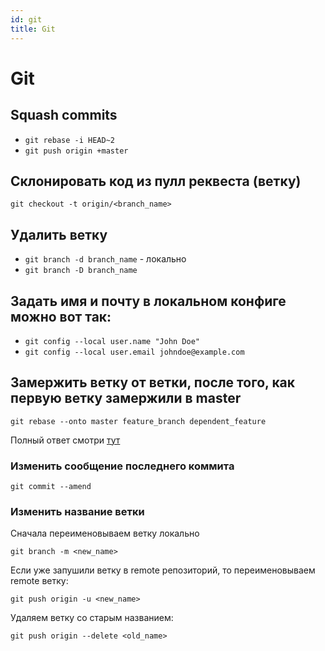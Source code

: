 ```yaml
---
id: git
title: Git
---
```


# Git

## Squash commits

* `git rebase -i HEAD~2`
* `git push origin +master`

## Склонировать код из пулл реквеста \(ветку\)

```text
git checkout -t origin/<branch_name>
```

## Удалить ветку

* `git branch -d branch_name` - локально
* `git branch -D branch_name`

## Задать имя и почту в локальном конфиге можно вот так:

* `git config --local user.name "John Doe"`
* `git config --local user.email johndoe@example.com`

## Замержить ветку от ветки, после того, как первую ветку замержили в master

`git rebase --onto master feature_branch dependent_feature`

Полный ответ смотри [тут](https://stackoverflow.com/questions/22593087/merging-a-branch-of-a-branch-after-first-branch-is-squashed-when-merged-to-maste)

### Изменить сообщение последнего коммита

```text
git commit --amend
```

### Изменить название ветки

Сначала переименовываем ветку локально

```text
git branch -m <new_name>
```

Если уже запушили ветку в remote репозиторий, то переименовываем remote ветку:

```text
git push origin -u <new_name>
```

Удаляем ветку со старым названием:

```text
git push origin --delete <old_name>
```

